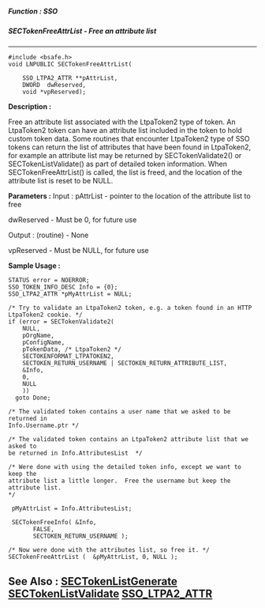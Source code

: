 ##### Function : SSO
##### SECTokenFreeAttrList - Free an attribute list
---
```
#include <bsafe.h>
void LNPUBLIC SECTokenFreeAttrList(

	SSO_LTPA2_ATTR **pAttrList,
	DWORD  dwReserved,
	void *vpReserved);
```
**Description :**

Free an attribute list associated with the LtpaToken2 type of token.  An 
LtpaToken2 token can have an attribute list included in the token to hold 
custom token data.   Some routines that encounter LtpaToken2 type of SSO tokens 
can return the list of attributes that have been found in LtpaToken2, for 
example an attribute list may be returned by SECTokenValidate2() or 
SECTokenListValidate() as part of detailed token information.  When 
SECTokenFreeAttrList() is called, the list is freed, and the location of the 
attribute list is reset to be NULL.

**Parameters :**
Input :
pAttrList  -  pointer to the location of the attribute list to free

dwReserved  -  Must be 0, for future use

Output :
(routine)  -  None


vpReserved  -  Must be NULL, for future use


**Sample Usage :**
```
STATUS error = NOERROR;
SSO_TOKEN_INFO_DESC Info = {0};
SSO_LTPA2_ATTR *pMyAttrList = NULL;

/* Try to validate an LtpaToken2 token, e.g. a token found in an HTTP 
LtpaToken2 cookie. */
if (error = SECTokenValidate2(
	NULL,
	pOrgName,
	pConfigName, 
	pTokenData, /* LtpaToken2 */
	SECTOKENFORMAT_LTPATOKEN2,
	SECTOKEN_RETURN_USERNAME | SECTOKEN_RETURN_ATTRIBUTE_LIST,
	&Info,
	0,
	NULL
	))
  goto Done;

/* The validated token contains a user name that we asked to be returned in 
Info.Username.ptr */

/* The validated token contains an LtpaToken2 attribute list that we asked to 
be returned in Info.AttributesList  */

/* Were done with using the detailed token info, except we want to keep the 
attribute list a little longer.  Free the username but keep the attribute list. 
*/
 
 pMyAttrList = Info.AttributesList;

 SECTokenFreeInfo( &Info, 
       FALSE,
       SECTOKEN_RETURN_USERNAME );
 
/* Now were done with the attributes list, so free it. */
SECTokenFreeAttrList (  &pMyAttrList, 0, NULL );    
```
**See Also :**
[SECTokenListGenerate](/domino-c-api-docs/reference/Func/SECTokenListGenerate)
[SECTokenListValidate](/domino-c-api-docs/reference/Func/SECTokenListValidate)
[SSO_LTPA2_ATTR](/domino-c-api-docs/reference/Data/SSO_LTPA2_ATTR)
---
